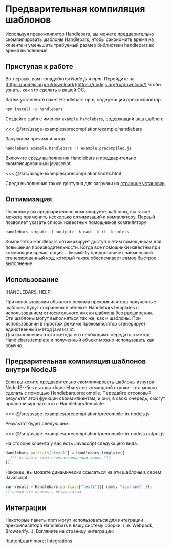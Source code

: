 # Предварительная компиляция шаблонов

Используя прекомпилятор Handlebars, вы можете предварительно скомпилировать шаблоны Handlebars, чтобы сэкономить время на клиенте и уменьшить
требуемый размер библиотеки handlebars во время выполнения.

## Приступая к работе

Во-первых, вам понадобятся _Node.js и npm_. Перейдите на [https://nodejs.org/ru/download/](https://nodejs.org/ru/download/)
чтобы узнать, как это сделать в вашей ОС.

Затем установите пакет Handlebars npm, содержащий прекомпилятор.

```bash
npm install -g handlebars
```

Создайте файл с именем `example.handlebars`, содержащий ваш шаблон:

<<< @/src/usage-examples/precompilation/example.handlebars

Запускаем прекомпилятор.

```bash
handlebars example.handlebars -f example.precompiled.js
```

Включите среду выполнения Handlebars и предварительно скомпилированный javascript.

<<< @/src/usage-examples/precompilation/index.html

Среда выполнения также доступна для загрузки на [странице установки](index.md#download-handlebars).

## Оптимизация

Поскольку вы предварительно компилируете шаблоны, вы также можете применить несколько оптимизаций к компилятору. Первый позволяет
указать список известных помощников компилятору

```bash
handlebars <input> -f <output> -k each -k if -k unless
```

Компилятор Handlebars оптимизирует доступ к этим помощникам для повышения производительности. Когда все помощники известны при компиляции
время, опция `--knownOnly` предоставляет наименьший сгенерированный код, который также обеспечивает самое быстрое выполнение.

## Использование

!HANDLEBARS_HELP!

При использовании обычного режима прекомпилятора полученные шаблоны будут сохранены в объекте Handlebars.templates с использованием относительного имени шаблона без расширения.  
Эти шаблоны могут выполняться так же, как и шаблоны. При использовании
в простом режиме прекомпилятор сгенерирует единственный метод javascript.  
Для выполнения этого метода его необходимо передать в метод Handlebars.template и полученный объект можно использовать как обычно.

## Предварительная компиляция шаблонов внутри NodeJS

Если вы хотите предварительно скомпилировать шаблоны изнутри NodeJS--без вызова «handlebars» из командной строки--это можно
сделать с помощью Handlebars.precompile. Передайте строковый результат этой функции своим клиентам, и они, в свою очередь, смогут проанализировать
это с Handlebars.template.

<<< @/src/usage-examples/precompilation/precompile-in-nodejs.js

Результат будет следующим:

<<< @/src/usage-examples/precompilation/precompile-in-nodejs.output.js

На стороне клиента у вас есть Javascript следующего вида.

```js
Handlebars.partials["test1"] = Handlebars.template({
  /** вставить сюда скомпилированный вывод **/
});
```

Наконец, вы можете динамически ссылаться на эти шаблоны в своем Javascript.

```js
var result = Handlebars.partials["test1"]({ name: "yourname" });
// делай что хочешь с результатом
```

## Интеграции

Некоторые пакеты npm могут использоваться для интеграции прекомпилятора Handlebars в вашу систему сборки. (i.e. Webpack,
Browserify...). Взгляните на страницу интеграции:

!button[Learn more: Integrations](integrations.md)
